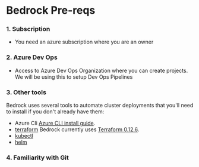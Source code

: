 # Bedrock Pre-reqs

### 1. Subscription
- You need an azure subscription where you are an owner

### 2. Azure Dev Ops 
- Access to Azure Dev Ops Organization where you can create projects. We will be using this to setup Dev Ops Pipelines

### 3. Other tools
Bedrock uses several tools to automate cluster deployments that you'll need to install if you don't already have them:
- Azure Cli [Azure CLI install guide](https://docs.microsoft.com/en-us/cli/azure/install-azure-cli?view=azure-cli-latest).  
- [terraform](https://www.terraform.io/intro/getting-started/install.html) Bedrock currently uses [Terraform 0.12.6](https://releases.hashicorp.com/terraform/0.12.6/).
- [kubectl](https://kubernetes.io/docs/tasks/tools/install-kubectl/)
- [helm](https://github.com/helm/helm)

### 4. Familiarity with Git 

